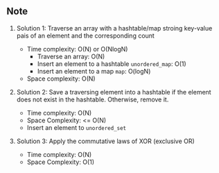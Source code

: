 ## Note
1. Solution 1: Traverse an array with a hashtable/map stroing key-value pais of an element and the corresponding count
    - Time complexity: O(N) or O(NlogN)
        - Traverse an array: O(N)
        - Insert an element to a hashtable `unordered_map`: O(1)
        - Insert an element to a map `map`: O(logN)
    - Space complexity: O(N)

2. Solution 2: Save a traversing element into a hashtable if the element does not exist in the hashtable. Otherwise, remove it.
    - Time complexity: O(N)
    - Space Complexity: <= O(N)
    - Insert an element to `unordered_set`

3. Solution 3: Apply the commutative laws of XOR (exclusive OR)
    - Time complexity: O(N)
    - Space Complexity: O(1)
